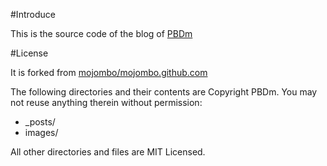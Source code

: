 #Introduce

This is the source code of the blog of [PBDm](http://blog.pbdm.cc)

#License

It is forked from [mojombo/mojombo.github.com](mojombo/mojombo.github.com)

The following directories and their contents are Copyright PBDm. You may not reuse anything therein without permission:

* _posts/
* images/

All other directories and files are MIT Licensed.